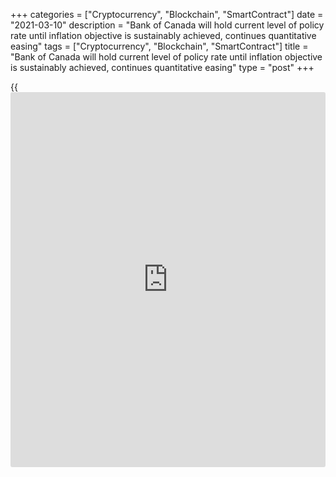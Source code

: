 +++
categories = ["Cryptocurrency", "Blockchain", "SmartContract"]
date = "2021-03-10"
description = "Bank of Canada will hold current level of policy rate until inflation objective is sustainably achieved, continues quantitative easing"
tags = ["Cryptocurrency", "Blockchain", "SmartContract"]
title = "Bank of Canada will hold current level of policy rate until inflation objective is sustainably achieved, continues quantitative easing"
type = "post"
+++

{{<iframe id="large-banner" src="https://www.bounty.group/#slide=7.0" width="100%" height="600" scrolling="no" style="border: 0px solid rgb(216, 221, 230); border-radius: 3px;">}}

Available as: [PDF][1]

The Bank of Canada today held its target for the overnight rate at the
effective lower bound of ¼ percent, with the Bank Rate at ½ percent and
the deposit rate at ¼ percent. The Bank is maintaining its extraordinary
forward guidance, reinforced and supplemented by its quantitative easing
(QE) program, which continues at its current pace of at least $4 billion
per week.

The global economy is recovering from the economic effects of COVID-19,
albeit with ongoing unevenness across regions and sectors. The US
economic recovery appears to be gaining momentum as virus infections
decline and fiscal support boosts incomes and consumption. New fiscal
stimulus will increase US consumption and output growth further. Global
yield curves have steepened, largely reflecting the improved US growth
outlook, but global financial conditions remain highly accommodative.
Oil and other commodity prices have risen. The Canadian dollar has been
relatively stable against the US dollar, but has appreciated against
most other currencies.

In Canada, the economy is proving to be more resilient than anticipated
to the second wave of the virus and the associated containment measures.
Although activity in hard-to-distance sectors continues to be held back,
recent data point to continued recovery in the rest of the economy. GDP
grew 9.6% in the final quarter of 2020, led by strong inventory
accumulation. GDP growth in the first quarter of 2021 is now expected to
be positive, rather than the contraction forecast in January. Consumers
and businesses are adapting to containment measures, and housing market
activity has been much stronger than expected. Improving foreign demand
and higher commodity prices have also brightened the prospects for
exports and business investment.

Despite the stronger near-term outlook, there is still considerable
economic slack and a great deal of uncertainty about the evolution of
the virus and the path of economic growth. The labour market is a long
way from recovery, with employment still well below pre-COVID levels.
Low-wage workers, young people and women have borne the brunt of the job
losses. The spread of more transmissible variants of the virus poses the
largest downside risk to activity, as localized outbreaks and
restrictions could restrain growth and add choppiness to the recovery.

CPI inflation is near the bottom of the 1-3 percent target band but is
likely to move temporarily to around the top of the band in the next few
months. The expected rise in CPI inflation reflects base-year effects
from deep price declines in some goods and services at the outset of the
crisis a year ago, combined with higher gasoline prices pushed up by the
recent run-up in oil prices. CPI inflation is then expected to moderate
as base-year effects dissipate and excess capacity continues to exert
downward pressure. Measures of core inflation currently range from 1.3
to 2 percent.

While economic prospects have improved, the Governing Council judges
that the recovery continues to require extraordinary monetary [policy](https://www.fintechee.com/policy/)
support. We remain committed to holding the [policy](https://www.fintechee.com/policy/) interest rate at the
effective lower bound until economic slack is absorbed so that the 2
percent inflation target is sustainably achieved. In the Bank’s January
projection, this does not happen until into 2023. To reinforce this
commitment and keep interest rates low across the yield curve, the Bank
will continue its QE program until the recovery is well underway.  As
the Governing Council continues to gain confidence in the strength of
the recovery, the pace of net purchases of Government of Canada bonds
will be adjusted as required. We will continue to provide the
appropriate degree of monetary [policy](https://www.fintechee.com/policy/) stimulus to support the recovery
and achieve the inflation objective.

## Information note

The next scheduled date for announcing the overnight rate target is
April 21, 2021. The next full update of the Bank’s outlook for the
economy and inflation, including risks to the projection, will be
published in the MPR at the same time.

   1. static.bankofcanada.ca/uploads/pdf/fad-press-release-2021-03-10.pdf